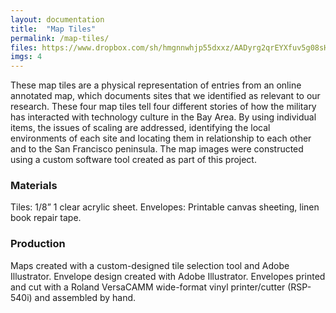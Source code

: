 ```yaml
---
layout: documentation
title:  "Map Tiles"
permalink: /map-tiles/
files: https://www.dropbox.com/sh/hmgnnwhjp55dxxz/AADyrg2qrEYXfuv5g08sHn_Oa?dl=0
imgs: 4
---
```

<p>
These map tiles are a physical representation of entries from an online annotated map, which documents sites that we identified as relevant to our research. These four map tiles tell four different stories of how the military has interacted with technology culture in the Bay Area. By using individual items, the issues of scaling are addressed, identifying the local environments of each site and locating them in relationship to each other and to the San Francisco peninsula. The map images were constructed using a custom software tool created as part of this project.
 </p>
<h3>Materials</h3>
<p>
Tiles: 1/8” 1 clear acrylic sheet. Envelopes: Printable canvas sheeting, linen book repair tape.
</p>

<h3>Production</h3>
<p>
Maps created with a custom-designed tile selection tool and Adobe Illustrator. Envelope design created with Adobe Illustrator. Envelopes printed and cut with a Roland VersaCAMM wide-format vinyl printer/cutter (RSP-540i) and assembled by hand.

</p>

